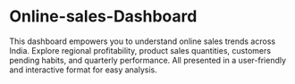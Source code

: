 # Online-sales-Dashboard
This dashboard empowers you to understand online sales trends across India. Explore regional profitability, product sales quantities, customers pending habits, and quarterly performance. All presented in a user-friendly and interactive format for easy analysis.
